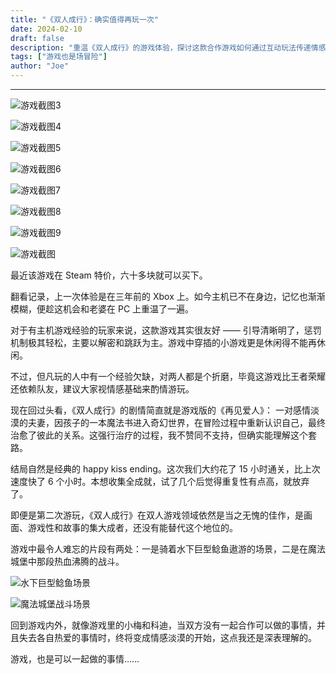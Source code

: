 ```yaml
---
title: "《双人成行》：确实值得再玩一次"
date: 2024-02-10
draft: false
description: "重温《双人成行》的游戏体验，探讨这款合作游戏如何通过互动玩法传递情感价值，以及游戏与现实生活的共鸣。"
tags: ["游戏也是场冒险"]
author: "Joe"
---
```

---

![游戏截图3](/images/posts/it-takes-two-review/image-3.webp)

![游戏截图4](/images/posts/it-takes-two-review/image-4.webp)

![游戏截图5](/images/posts/it-takes-two-review/image-5.webp)

![游戏截图6](/images/posts/it-takes-two-review/image-6.webp)

![游戏截图7](/images/posts/it-takes-two-review/image-7.webp)

![游戏截图8](/images/posts/it-takes-two-review/image-8.webp)

![游戏截图9](/images/posts/it-takes-two-review/image-9.webp)

![游戏截图](/images/posts/it-takes-two-review/image.webp)

最近该游戏在 Steam 特价，六十多块就可以买下。

翻看记录，上一次体验是在三年前的 Xbox 上。如今主机已不在身边，记忆也渐渐模糊，便趁这机会和老婆在 PC 上重温了一遍。

对于有主机游戏经验的玩家来说，这款游戏其实很友好 —— 引导清晰明了，惩罚机制极其轻松，主要以解密和跳跃为主。游戏中穿插的小游戏更是休闲得不能再休闲。

不过，但凡玩的人中有一个经验欠缺，对两人都是个折磨，毕竟这游戏比王者荣耀还依赖队友，建议大家视情感基础来酌情游玩。

现在回过头看，《双人成行》的剧情简直就是游戏版的《再见爱人》： 一对感情淡漠的夫妻，因孩子的一本魔法书进入奇幻世界，在冒险过程中重新认识自己，最终治愈了彼此的关系。这强行治疗的过程，我不赞同不支持，但确实能理解这个套路。

结局自然是经典的 happy kiss ending。这次我们大约花了 15 小时通关，比上次速度快了 6 个小时。本想收集全成就，试了几个后觉得重复性有点高，就放弃了。

即便是第二次游玩，《双人成行》在双人游戏领域依然是当之无愧的佳作，是画面、游戏性和故事的集大成者，还没有能替代这个地位的。

游戏中最令人难忘的片段有两处：一是骑着水下巨型鲶鱼遨游的场景，二是在魔法城堡中那段热血沸腾的战斗。

![水下巨型鲶鱼场景](/images/posts/it-takes-two-review/image-1.webp)

![魔法城堡战斗场景](/images/posts/it-takes-two-review/image-2.webp)

回到游戏内外，就像游戏里的小梅和科迪，当双方没有一起合作可以做的事情，并且失去各自热爱的事情时，终将变成情感淡漠的开始，这点我还是深表理解的。

游戏，也是可以一起做的事情……